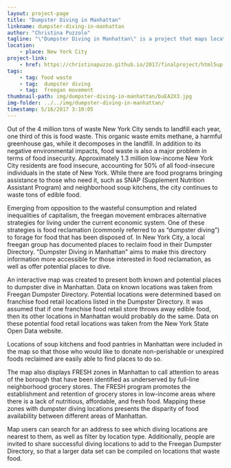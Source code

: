 ```yaml
---
layout: project-page
title: "Dumpster Diving in Manhattan"
linkname: dumpster-diving-in-manhattan
author: "Christina Puzzolo"
tagline: "\"Dumpster Diving in Manhattan\" is a project that maps locations to reclaim food in Manhattan."
location:
    - place: New York City
project-link:
    - href: https://christinapuzzo.github.io/2017/finalproject/html5up-dimension/index.html#
tags:
    - tag: food waste
    - tag:  dumpster diving
    - tag:  freegan movement
thumbnail-path: img/dumpster-diving-in-manhattan/buEA2X3.jpg
img-folder: ../../img/dumpster-diving-in-manhattan/
timestamp: 5/16/2017 3:10:05
---
```

Out of the 4 million tons of waste New York City sends to landfill each year, one third of this is food waste. This organic waste emits methane, a harmful greenhouse gas, while it decomposes in the landfill. In addition to its negative environmental impacts, food waste is also a major problem in terms of food insecurity. Approximately 1.3 million low-income New York City residents are food insecure, accounting for 50% of all food-insecure individuals in the state of New York. While there are food programs bringing assistance to those who need it, such as SNAP (Supplement Nutrition Assistant Program) and neighborhood soup kitchens, the city continues to waste tons of edible food.

Emerging from opposition to the wasteful consumption and related inequalities of capitalism, the freegan movement embraces alternative strategies for living under the current economic system. One of these strategies is food reclamation (commonly referred to as “dumpster diving”) to forage for food that has been disposed of. In New York City, a local freegan group has documented places to reclaim food in their Dumpster Directory. "Dumpster Diving in Manhattan" aims to make this directory information more accessible for those interested in food reclamation, as well as offer potential places to dive.

An interactive map was created to present both known and potential places to dumpster dive in Manhattan. Data on known locations was taken from Freegan Dumpster Directory. Potential locations were determined based on franchise food retail locations listed in the Dumpster Directory. It was assumed that if one franchise food retail store throws away edible food, then its other locations in Manhattan would probably do the same. Data on these potential food retail locations was taken from the New York State Open Data website.

Locations of soup kitchens and food pantries in Manhattan were included in the map so that those who would like to donate non-perishable or unexpired foods reclaimed are easily able to find places to do so.

The map also displays FRESH zones in Manhattan to call attention to areas of the borough that have been identified as underserved by full-line neighborhood grocery stores. The FRESH program promotes the establishment and retention of grocery stores in low-income areas where there is a lack of nutritious, affordable, and fresh food. Mapping these zones with dumpster diving locations presents the disparity of food availability between different areas of Manhattan.

Map users can search for an address to see which diving locations are nearest to them, as well as filter by location type. Additionally, people are invited to share successful diving locations to add to the Freegan Dumpster Directory, so that a larger data set can be compiled on locations that waste food.